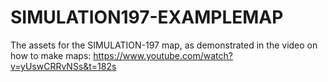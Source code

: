 # SIMULATION197-EXAMPLEMAP
The assets for the SIMULATION-197 map, as demonstrated in the video on how to make maps: https://www.youtube.com/watch?v=yUswCRRvNSs&t=182s
